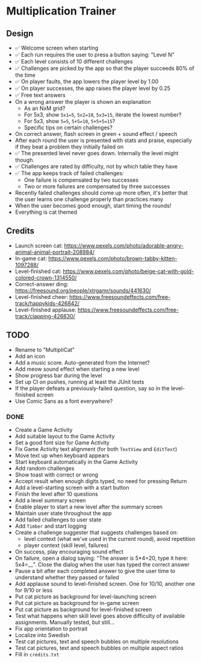 # Multiplication Trainer

## Design

* :white_check_mark: Welcome screen when starting
* :white_check_mark: Each run requires the user to press a button saying: "Level N"
* :white_check_mark: Each level consists of 10 different challenges
* :white_check_mark: Challenges are picked by the app so that the player succeeds 80% of the time
* :white_check_mark: On player faults, the app lowers the player level by 1.00
* :white_check_mark: On player successes, the app raises the player level by 0.25
* :white_check_mark: Free text answers
* On a wrong answer the player is shown an explanation
  * As an NxM grid?
  * For 5x3, show `5x1=5`, `5x2=10`, `5x3=15`, iterate the lowest number?
  * For 5x3, show `5=5`, `5+5=10`, `5+5+5=15`?
  * Specific tips on certain challenges?
* On correct answer, flash screen in green + sound effect / speech
* After each round the user is presented with stats and praise,
  especially if they beat a problem they initially failed on
* :white_check_mark: The presented level never goes down. Internally the level might though.
* :white_check_mark: Challenges are rated by difficulty, not by which table they have
* :white_check_mark: The app keeps track of failed challenges:
  * One failure is compensated by two successes
  * Two or more failures are compensated by three successes
* Recently failed challenges should come up more often, it's better that the user
  learns one challenge properly than practices many
* When the user becomes good enough, start timing the rounds!
* Everything is cat themed

## Credits

* Launch screen cat: <https://www.pexels.com/photo/adorable-angry-animal-animal-portrait-208984/>
* In-game cat: <https://www.pexels.com/photo/brown-tabby-kitten-1097288/>
* Level-finished cat: <https://www.pexels.com/photo/beige-cat-with-gold-colored-crown-1314550/>
* Correct-answer ding: <https://freesound.org/people/xtrgamr/sounds/441630/>
* Level-finished cheer: <https://www.freesoundeffects.com/free-track/happykids-426842/>
* Level-finished applause: <https://www.freesoundeffects.com/free-track/clapping-426830/>

## TODO

* Rename to "MultipliCat"
* Add an icon
* Add a music score. Auto-generated from the Internet?
* Add meow sound effect when starting a new level
* Show progress bar during the level
* Set up CI on pushes, running at least the JUnit tests
* If the player defeats a previously-failed question, say so in the
  level-finished screen
* Use Comic Sans as a font everywhere?

### DONE

* Create a Game Activity
* Add suitable layout to the Game Activity
* Set a good font size for Game Activity
* Fix Game Activity text alignment (for both `TextView` and `EditText`)
* Move text up when keyboard appears
* Start keyboard automatically in the Game Activity
* Add random challenges
* Show toast with correct or wrong
* Accept result when enough digits typed, no need for pressing Return
* Add a level-starting screen with a start button
* Finish the level after 10 questions
* Add a level summary screen
* Enable player to start a new level after the summary screen
* Maintain user state throughout the app
* Add failed challenges to user state
* Add `Timber` and start logging
* Create a challenge suggester that suggests challenges based on:
  * level context (what we've used in the current round), avoid repetition
  * player context (skill level, failures)
* On success, play encouraging sound effect
* On failure, open a dialog saying:
  "The answer is 5*4=20, type it here: 5x4=__". Close the dialog when the
  user has typed the correct answer
* Pause a bit after each completed answer to give the user time to
  understand whether they passed or failed
* Add applause sound to level-finished screen. One for 10/10, another
  one for 9/10 or less
* Put cat picture as background for level-launching screen
* Put cat picture as background for in-game screen
* Put cat picture as background for level-finished screen
* Test what happens when skill level goes above difficulty of available
  assignments. Manually tested, but still...
* Fix app orientation to portrait
* Localize into Swedish
* Test cat pictures, text and speech bubbles on multiple resolutions
* Test cat pictures, text and speech bubbles on multiple aspect ratios
* Fill in `credits.txt`
